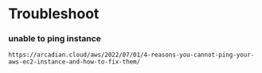 # Troubleshoot

### unable to ping instance
```
https://arcadian.cloud/aws/2022/07/01/4-reasons-you-cannot-ping-your-aws-ec2-instance-and-how-to-fix-them/
```
